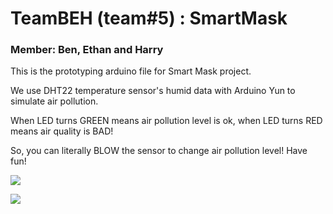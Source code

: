 # TeamBEH (team#5) : SmartMask
### Member: Ben, Ethan and Harry

This is the prototyping arduino file for Smart Mask project.

We use DHT22 temperature sensor's humid data with Arduino Yun to simulate air pollution. 

When LED turns GREEN means air pollution level is ok, when LED turns RED means air quality is BAD! 

So, you can literally BLOW the sensor to change air pollution level! Have fun! 

![](https://lh3.googleusercontent.com/oFTcnAjpcrKiOww6FD7KxS2RS919zozzT34u5KQLf7nhmbYndq5qAYIcT2tPBmwejAkcregTMkEbIoXnto22RTy1M1bbek82tQrrpjU6si8BJbAfDTL0zo3qLS4ZWpNdsWRDiSpN4KaZojMBg-PTc1bKQ66yt7XZOGF1HausRRQWU5jTxxClYSs9IPO_TkUknqJj6MLGILgkNmPLia9uciFqyg3SM3lpa4mH-qKa_I18UBkoXutb02KFhnxDfyHECZn77zIBL5AASP5bIMFDQABXVRtuODLseTJiXtaGtHhCaXI-Zd9USBXp4dXW985NCfux666efxS3V-0o0gWA6sG-RNJURtqOUUgRMilY9B_ZmB31mJ7wGe1501YDMai8YEChyv1yp_1sTRzd1L7jxp1kOyZIXLmOIlFtaOXDSMeQwDDfaoWBxnJeKk2UoToe72Ye_t-wn9eS6gAV1A_Xi2N3vNBlfJwB0S1ULA8Au4UZflpiR26rV7qM1FUZaoRCbHKEnXvI0bYcuYM4YI4U85PldFRwUOfeilciXMp_1BF9gr8zYO_YA-c2SLkHVkOOCH10BVZ0h504PxSoo8kLb6SMOoBqJhCgO7xDSxVHll-3FkJSqXnezQ=w554-h739-no)

![](https://lh3.googleusercontent.com/-1YoEW86ewELYPLw1wmMehyBcWCxBiqTgkBYNphhHJpJCknmMU61KRituknnBs7joVIxbI-6HqUwkNAQ_E99lIag1LJotzrXF5exLDmux5BpAnitLQk_0THn7_twJrzhZXD90sVPAA19NIQf1sDBSXwN4OYRKoNL_IF7xrJdP6xkZjcPlCF2Gf1XsF7hOqwLiDcZMrG7BDVhnSbOS8GvWLIvPEhiZUqk0D70ROgJxZH1qtEU6MtDMmbpbkZpuGBBqsDxzQioEvoaZbMJJDkAfqf3-Jngl-hyTObF6RDbtg7HRN0CWNUtZClETi6n8dhLrRHwV-NZxRRH5ey9X-wDpcYoZsYSOtJz_cCD2nNNKctAS21Ys_WCObrsSARU05DRjOnLWEFnmqRcgxk-TpuJumSBiCKUyN9X4_vbGdlTXqqeSjAPc8Ud4OEep-dUpa6CkYjoUJ3aig1vBfFb_7ryL7rvmpYpMVoxfZrtMYk3w-6f0ITR_AP4VipH9vyEHgc60HtnfoB6y7q4hQQCPiTgyEq3iwDvMP9IAd1p2kHpYA3F8OyWavALe6J3D45i1jkHLGx-b3-bnMz5sqEO4N7XxWSKQACuPoZvdRc3wi3mq3kmYXcMVoyNCA=w1134-h1511-no)
